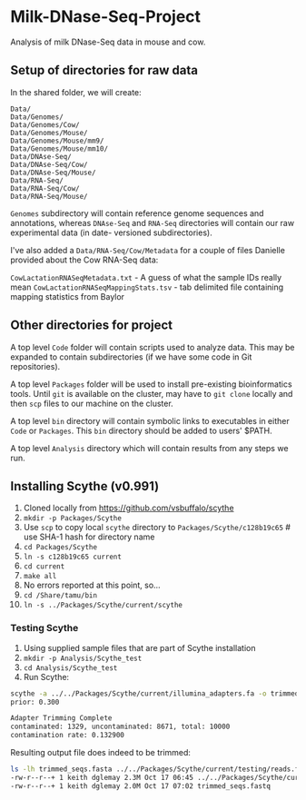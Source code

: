 Milk-DNase-Seq-Project
======================

Analysis of milk DNase-Seq data in mouse and cow.


## Setup of directories for raw data ##

In the shared folder, we will create:

	Data/
	Data/Genomes/
	Data/Genomes/Cow/
	Data/Genomes/Mouse/	
	Data/Genomes/Mouse/mm9/
	Data/Genomes/Mouse/mm10/
	Data/DNAse-Seq/
	Data/DNAse-Seq/Cow/
	Data/DNAse-Seq/Mouse/
	Data/RNA-Seq/
	Data/RNA-Seq/Cow/
	Data/RNA-Seq/Mouse/

	
`Genomes` subdirectory will contain reference genome sequences and annotations, whereas
`DNAse-Seq` and `RNA-Seq` directories will contain our raw experimental data (in date-
versioned subdirectories).
 
I've also added a `Data/RNA-Seq/Cow/Metadata` for a couple of files Danielle provided
about the Cow RNA-Seq data:

`CowLactationRNASeqMetadata.txt` - A guess of what the sample IDs really mean
`CowLactationRNASeqMappingStats.tsv` - tab delimited file containing mapping statistics from Baylor

## Other directories for project ##

A top level `Code` folder will contain scripts used to analyze data. This may be expanded to contain subdirectories (if we have some code in Git repositories).

A top level `Packages` folder will be used to install pre-existing bioinformatics tools. Until `git` is available on the cluster, may have to `git clone` locally and then `scp` files to our machine on the cluster.

A top level `bin` directory will contain symbolic links to executables in either `Code` or `Packages`. This `bin` directory should be added to users' $PATH.

A top level `Analysis` directory which will contain results from any steps we run.

## Installing Scythe (v0.991) ##
1. Cloned locally from https://github.com/vsbuffalo/scythe
2. `mkdir -p Packages/Scythe`
3. Use `scp` to copy local `scythe` directory to `Packages/Scythe/c128b19c65` # use SHA-1 hash for directory name
4. `cd Packages/Scythe`
5. `ln -s c128b19c65 current`
6. `cd current`
7. `make all`
8. No errors reported at this point, so…
9. `cd /Share/tamu/bin`
10. `ln -s ../Packages/Scythe/current/scythe`

### Testing Scythe ###
1. Using supplied sample files that are part of Scythe installation
2. `mkdir -p Analysis/Scythe_test`
3. `cd Analysis/Scythe_test`
4. Run Scythe:

```bash
scythe -a ../../Packages/Scythe/current/illumina_adapters.fa -o trimmed_seqs.fastq ../../Packages/Scythe/current/testing/reads.fastq
prior: 0.300

Adapter Trimming Complete
contaminated: 1329, uncontaminated: 8671, total: 10000
contamination rate: 0.132900
```

Resulting output file does indeed to be trimmed:

```bash
ls -lh trimmed_seqs.fasta ../../Packages/Scythe/current/testing/reads.fastq
-rw-r--r--+ 1 keith dglemay 2.3M Oct 17 06:45 ../../Packages/Scythe/current/testing/reads.fastq
-rw-r--r--+ 1 keith dglemay 2.0M Oct 17 07:02 trimmed_seqs.fastq
```
